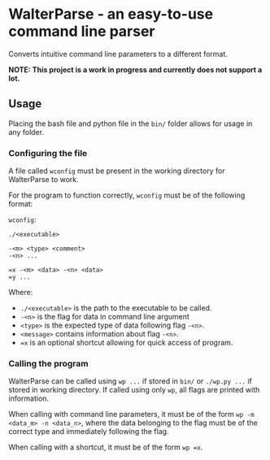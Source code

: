 # WalterParse - an easy-to-use command line parser
Converts intuitive command line parameters to a different format.

**NOTE: This project is a work in progress and currently does not support a lot.**

## Usage

Placing the bash file and python file in the `bin/` folder allows for usage in any folder. 

### Configuring the file 

A file called `wconfig` must be present in the working directory for WalterParse to work.

For the program to function correctly, `wconfig` must be of the following format:

`wconfig`:

````
./<executable>

-<m> <type> <comment>
-<n> ...

=x -<m> <data> -<n> <data>
=y ...
````

Where:
- `./<executable>` is the path to the executable to be called.
- `-<n>` is the flag for data in command line argument
- `<type>` is the expected type of data following flag `-<n>`.
- `<message>` contains information about flag `-<n>`.
- `=x` is an optional shortcut allowing for quick access of program.

### Calling the program

WalterParse can be called using `wp ...` if stored in `bin/` or `./wp.py ...` if stored in working directory. If called using only `wp`, all flags are printed with information.

When calling with command line parameters, it must be of the form `wp -m <data_m> -n <data_n>`, where the data belonging to the flag must be of the correct type and immediately following the flag.

When calling with a shortcut, it must be of the form `wp =x`.